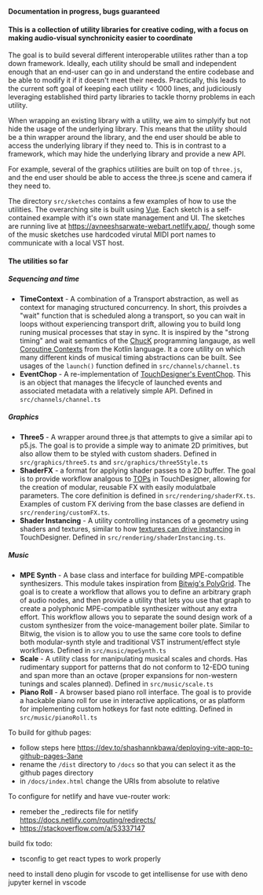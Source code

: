 **Documentation in progress, bugs guaranteed**

#### This is a collection of utility libraries for creative coding, with a focus on making audio-visual synchronicity easier to coordinate

The goal is to build several different interoperable utilites rather than a top down framework. Ideally, each utility should be small and independent enough that an end-user can go in and understand the entire codebase and be able to modify it if it doesn't meet their needs. Practically, this leads to the current soft goal of keeping each utility < 1000 lines, and judiciously leveraging established third party libraries to tackle thorny problems in each utility. 

When wrapping an existing library with a utility, we aim to simplyify but not hide the usage of the underlying library. This means that the utility should be a thin wrapper around the library, and the end user should be able to access the underlying library if they need to. This is in contrast to a framework, which may hide the underlying library and provide a new API.

For example, several of the graphics utilities are built on top of `three.js`, and the end user should be able to access the three.js scene and camera if they need to.

The directory `src/sketches` contains a few examples of how to use the utilities. The overarching site is built using [Vue](https://vuejs.org/). Each sketch is a self-contained example with it's own state management and UI. The sketches are running live at https://avneeshsarwate-webart.netlify.app/, though some of the music sketches use hardcoded virutal MIDI port names to communicate with a local VST host. 


#### The utilities so far

##### Sequencing and time

- **TimeContext** - A combination of a Transport abstraction, as well as context for managing structured concurrency. In short, this proivdes a "wait" function that is scheduled along a transport, so you can wait in loops without experiencing transport drift, allowing you to build long runing musical processes that stay in sync. It is inspired by the "strong timing" and wait semantics of the [ChucK](https://chuck.stanford.edu/) programming langauge, as well [Coroutine Contexts](https://kotlinlang.org/docs/coroutine-context-and-dispatchers.html) from the Kotlin language. It a core utility on which many different kinds of musical timing abstractions can be built. See usages of the `launch()` function defined in `src/channels/channel.ts`
- **EventChop** - A re-implementation of [TouchDesigner's EventChop](https://docs.derivative.ca/Event_CHOP). This is an object that manages the lifecycle of launched events and associated metadata with a relatively simple API. Defined in `src/channels/channel.ts`

##### Graphics
- **Three5** - A wrapper around three.js that attempts to give a similar api to p5.js. The goal is to provide a simple way to animate 2D primitives, but also allow them to be styled with custom shaders. Defined in `src/graphics/three5.ts` and `src/graphics/three5Style.ts`
- **ShaderFX** - a format for applying shader passes to a 2D buffer. The goal is to provide workflow analgous to [TOPs](https://derivative.ca/UserGuide/TOP) in TouchDesigner, allowing for the creation of modular, reusable FX with easily modulatbale parameters. The core definition is defined in `src/rendering/shaderFX.ts`. Examples of custom FX deriving from the base classes are defiend in `src/rendering/customFX.ts`. 
- **Shader Instancing** - A utility controlling instances of a geometry using shaders and textures, similar to how [textures can drive instancing](https://derivative.ca/community-post/tutorial/instancing-geometry/62084) in TouchDesigner. Defined in `src/rendering/shaderInstancing.ts`. 

##### Music
- **MPE Synth** - A base class and interface for building MPE-compatible synthesizers. This module takes inspiration from  [Bitwig's PolyGrid](https://www.bitwig.com/the-grid/). The goal is to create a workflow that allows you to define an arbitrary graph of audio nodes, and then provide a utility that lets you use that graph to create a polyphonic MPE-compatible synthesizer without any extra effort. This workflow allows you to separate the sound design work of a custom synthesizer from the voice-management boiler plate. Similar to Bitwig, the vision is to allow you to use the same core tools to define both modular-synth style and traditional VST instrument/effect style workflows. Defined in `src/music/mpeSynth.ts`
- **Scale** - A utility class for manipulating musical scales and chords. Has rudimentary support for patterns that do not conform to 12-EDO tuning and span more than an octave (proper expansions for non-western tunings and scales planned).  Defined in `src/music/scale.ts`
- **Piano Roll** - A browser based piano roll interface. The goal is to provide a hackable piano roll for use in interactive applications, or as platform for implementing custom hotkeys for fast note editting. Defined in `src/music/pianoRoll.ts`






To build for github pages:
- follow steps here https://dev.to/shashannkbawa/deploying-vite-app-to-github-pages-3ane
- rename the `/dist` directory to `/docs` so that you can select it as the github pages directory
- in `/docs/index.html` change the URIs from absolute to relative


To configure for netlify and have vue-router work:
- remeber the _redirects file for netlify https://docs.netlify.com/routing/redirects/
- https://stackoverflow.com/a/53337147

build fix todo:
- tsconfig to get react types to work properly

need to install deno plugin for vscode to get intellisense for use with deno jupyter kernel in vscode 